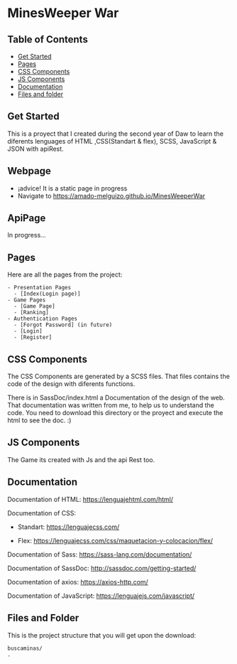 # 
# MinesWeeper War

## Table of Contents

- [Get Started](#get-started)
- [Pages](#pages)
- [CSS Components](#css-components)
- [JS Components](#js-components)
- [Documentation](#documentation)
- [Files and folder](#files-and-folder)

## Get Started
This is a proyect that I created during the second year of Daw to learn the diferents lenguages of HTML ,CSS(Standart & flex), SCSS, JavaScript & JSON with apiRest.

## Webpage
  - ¡advice! 
  It is a static page in progress
  - Navigate to https://amado-melguizo.github.io/MinesWeeperWar

## ApiPage
  In progress...

## Pages
Here are all the pages from the project:  
```
- Presentation Pages
  - [Index(Login page)]
- Game Pages
  - [Game Page]
  - [Ranking]
- Authentication Pages
  - [Forgot Password] (in future)
  - [Login]
  - [Register]
```

## CSS Components
The CSS Components are generated by a SCSS files. That files contains the code of the design with diferents functions.

There is in SassDoc/index.html a Documentation of the design of the web. That documentation was written from me, to help us to understand the code.
You need to download this directory or the proyect and execute the html to see the doc. :)

## JS Components
The Game its created with Js and the api Rest too.

## Documentation
Documentation of HTML: https://lenguajehtml.com/html/

Documentation of CSS:
- Standart: https://lenguajecss.com/

- Flex: https://lenguajecss.com/css/maquetacion-y-colocacion/flex/

Documentation of Sass: https://sass-lang.com/documentation/

Documentation of SassDoc: http://sassdoc.com/getting-started/

Documentation of axios: https://axios-http.com/

Documentation of JavaScript: https://lenguajejs.com/javascript/


## Files and Folder
This is the project structure that you will get upon the download:

```
buscaminas/
.
```
